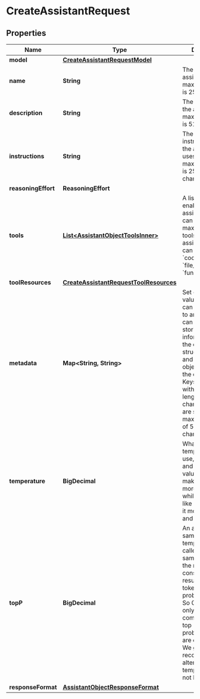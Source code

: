 

# CreateAssistantRequest


## Properties

| Name | Type | Description | Notes |
|------------ | ------------- | ------------- | -------------|
|**model** | [**CreateAssistantRequestModel**](CreateAssistantRequestModel.md) |  |  |
|**name** | **String** | The name of the assistant. The maximum length is 256 characters.  |  [optional] |
|**description** | **String** | The description of the assistant. The maximum length is 512 characters.  |  [optional] |
|**instructions** | **String** | The system instructions that the assistant uses. The maximum length is 256,000 characters.  |  [optional] |
|**reasoningEffort** | **ReasoningEffort** |  |  [optional] |
|**tools** | [**List&lt;AssistantObjectToolsInner&gt;**](AssistantObjectToolsInner.md) | A list of tool enabled on the assistant. There can be a maximum of 128 tools per assistant. Tools can be of types &#x60;code_interpreter&#x60;, &#x60;file_search&#x60;, or &#x60;function&#x60;.  |  [optional] |
|**toolResources** | [**CreateAssistantRequestToolResources**](CreateAssistantRequestToolResources.md) |  |  [optional] |
|**metadata** | **Map&lt;String, String&gt;** | Set of 16 key-value pairs that can be attached to an object. This can be useful for storing additional information about the object in a structured format, and querying for objects via API or the dashboard.  Keys are strings with a maximum length of 64 characters. Values are strings with a maximum length of 512 characters.  |  [optional] |
|**temperature** | **BigDecimal** | What sampling temperature to use, between 0 and 2. Higher values like 0.8 will make the output more random, while lower values like 0.2 will make it more focused and deterministic.  |  [optional] |
|**topP** | **BigDecimal** | An alternative to sampling with temperature, called nucleus sampling, where the model considers the results of the tokens with top_p probability mass. So 0.1 means only the tokens comprising the top 10% probability mass are considered.  We generally recommend altering this or temperature but not both.  |  [optional] |
|**responseFormat** | [**AssistantObjectResponseFormat**](AssistantObjectResponseFormat.md) |  |  [optional] |



